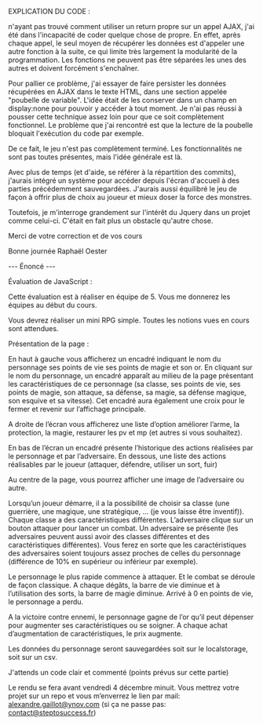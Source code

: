 EXPLICATION DU CODE :

n'ayant pas trouvé comment utiliser un return propre sur un appel AJAX, j'ai été dans l'incapacité de coder quelque chose de propre. En effet, après chaque appel, le seul moyen de récupérer les données est d'appeler une autre fonction à la suite, ce qui limite très largement la modularité de la programmation. Les fonctions ne peuvent pas être séparées les unes des autres et doivent forcément s'enchaîner. 

Pour pallier ce problème, j'ai essayer de faire persister les données récupérées en AJAX dans le texte HTML, dans une section appelée "poubelle de variable". L'idée était de les conserver dans un champ en display:none pour pouvoir y accéder à tout moment. Je n'ai pas réussi à pousser cette technique assez loin pour que ce soit complètement fonctionnel. Le problème que j'ai rencontré est que la lecture de la poubelle bloquait l'exécution du code par exemple.
 
De ce fait, le jeu n'est pas complètement terminé. Les fonctionnalités ne sont pas toutes présentes, mais l'idée générale est là. 

Avec plus de temps (et d'aide, se référer à la répartition des commits), j'aurais intégré un système pour accéder depuis l'écran d'accueil à des parties précédemment sauvegardées. J'aurais aussi équilibré le jeu de façon à offrir plus de choix au joueur et mieux doser la force des monstres. 

Toutefois, je m'interroge grandement sur l'intérêt du Jquery dans un projet comme celui-ci. C'était en fait plus un obstacle qu'autre chose.

Merci de votre correction et de vos cours

Bonne journée
Raphaël Oester





--- Énoncé ---



Évaluation de JavaScript :

Cette évaluation est à réaliser en équipe de 5. Vous me donnerez les équipes au début du cours.

Vous devrez réaliser un mini RPG simple. Toutes les notions vues en cours sont attendues.



Présentation de la page :

En haut à gauche vous afficherez un encadré indiquant le nom du personnage ses points de vie ses points de magie et son or.
En cliquant sur le nom du personnage, un encadré apparaît au milieu de la page présentant les caractéristiques de ce personnage 
(sa classe, ses points de vie, ses points de magie, son attaque, sa défense, sa magie, sa défense magique, son esquive et sa vitesse). 
Cet encadré aura également une croix pour le fermer et revenir sur l’affichage principale. 

A droite de l’écran vous afficherez une liste d’option améliorer l’arme, la protection, la magie, restaurer les pv et mp (et autres si vous souhaitez).

En bas de l’écran un encadré présente l’historique des actions réalisées par le personnage et par l’adversaire. 
En dessous, une liste des actions réalisables par le joueur (attaquer, défendre, utiliser un sort, fuir)

Au centre de la page, vous pourrez afficher une image de l’adversaire ou autre.

Lorsqu’un joueur démarre, il a la possibilité de choisir sa classe (une guerrière, une magique, une stratégique, … (je vous laisse être inventif)). Chaque classe a des caractéristiques différentes. 
L’adversaire clique sur un bouton attaquer pour lancer un combat. 
Un adversaire se présente (les adversaires peuvent aussi avoir des classes différentes et des caractéristiques différentes). 
Vous ferez en sorte que les caractéristiques des adversaires soient toujours assez proches de celles du personnage (différence de 10% en supérieur ou inférieur par exemple). 

Le personnage le plus rapide commence à attaquer. Et le combat se déroule de façon classique. 
A chaque dégâts, la barre de vie diminue et à l’utilisation des sorts, la barre de magie diminue. Arrivé à 0 en points de vie, le personnage a perdu.

A la victoire contre ennemi, le personnage gagne de l’or qu’il peut dépenser pour augmenter ses caractéristiques ou se soigner. A chaque achat d’augmentation de caractéristiques, le prix augmente.

Les données du personnage seront sauvegardées soit sur le localstorage, soit sur un csv.

J'attends un code clair et commenté (points prévus sur cette partie)

Le rendu se fera avant vendredi 4 décembre minuit. Vous mettrez votre projet sur un repo et vous m’enverrez le lien par mail: alexandre.gaillot@ynov.com (si ça ne passe pas: contact@steptosuccess.fr)
